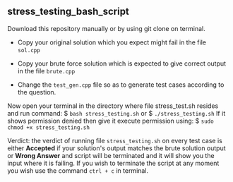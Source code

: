 ## stress_testing_bash_script

Download this repository manually or by using git clone on terminal.

- Copy your original solution which you expect might fail in the file `sol.cpp`
* Copy your brute force solution which is expected to give correct output in the file `brute.cpp`
+ Change the `test_gen.cpp` file so as to generate test cases according to the question.

Now open your terminal in the directory where file stress_test.sh resides and run command:
$ `bash stress_testing.sh`
or
$ `./stress_testing.sh`
If it shows permission denied then give it execute permission using:
$ `sudo chmod +x stress_testing.sh`

Verdict: the verdict of running file `stress_testing.sh` on every test case is either **Accepted** if your solution's output matches the brute solution output or **Wrong Answer** and script will be terminated and it will show you the input where it is failing.
If you wish to terminate the script at any moment you wish use the command `ctrl + c` in terminal.

